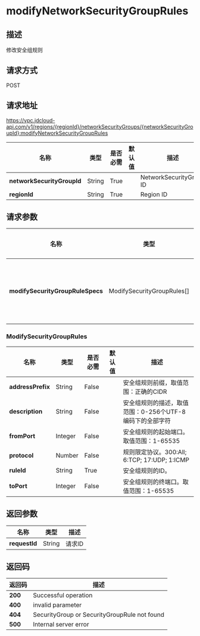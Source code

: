 # modifyNetworkSecurityGroupRules


## 描述
修改安全组规则

## 请求方式
POST

## 请求地址
https://vpc.jdcloud-api.com/v1/regions/{regionId}/networkSecurityGroups/{networkSecurityGroupId}:modifyNetworkSecurityGroupRules

|名称|类型|是否必需|默认值|描述|
|---|---|---|---|---|
|**networkSecurityGroupId**|String|True||NetworkSecurityGroup ID|
|**regionId**|String|True||Region ID|

## 请求参数
|名称|类型|是否必需|默认值|描述|
|---|---|---|---|---|
|**modifySecurityGroupRuleSpecs**|ModifySecurityGroupRules[]|True||安全组规则信息|

### <a name="ModifySecurityGroupRules">ModifySecurityGroupRules</a>
|名称|类型|是否必需|默认值|描述|
|---|---|---|---|---|
|**addressPrefix**|String|False||安全组规则前缀，取值范围：正确的CIDR|
|**description**|String|False||安全组规则的描述，取值范围：0-256个UTF-8编码下的全部字符|
|**fromPort**|Integer|False||安全组规则的起始端口。取值范围：1-65535|
|**protocol**|Number|False||规则限定协议。300:All; 6:TCP; 17:UDP; 1:ICMP|
|**ruleId**|String|True||安全组规则的ID。|
|**toPort**|Integer|False||安全组规则的终端口。取值范围：1-65535|

## 返回参数
|名称|类型|描述|
|---|---|---|
|**requestId**|String|请求ID|



## 返回码
|返回码|描述|
|---|---|
|**200**|Successful operation|
|**400**|invalid parameter|
|**404**|SecurityGroup or SecurityGroupRule not found|
|**500**|Internal server error|

